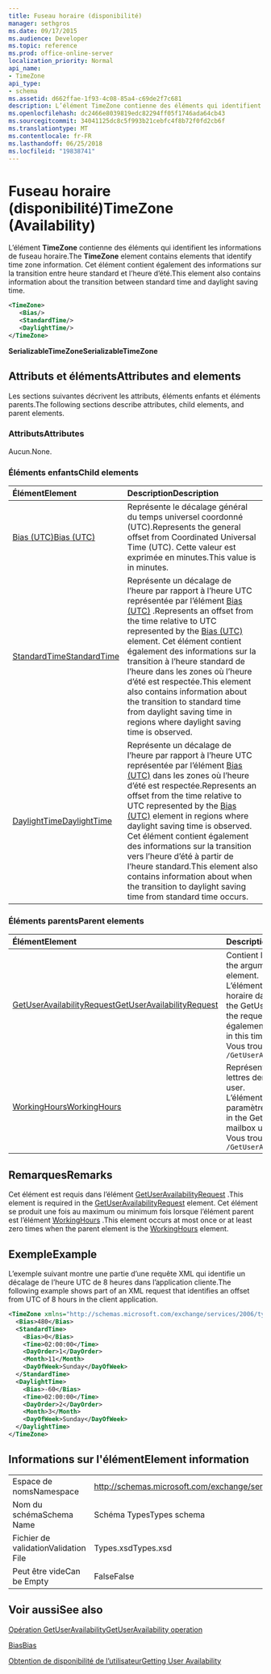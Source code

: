 ```yaml
---
title: Fuseau horaire (disponibilité)
manager: sethgros
ms.date: 09/17/2015
ms.audience: Developer
ms.topic: reference
ms.prod: office-online-server
localization_priority: Normal
api_name:
- TimeZone
api_type:
- schema
ms.assetid: d662ffae-1f93-4c08-85a4-c69de2f7c681
description: L’élément TimeZone contienne des éléments qui identifient les informations de fuseau horaire. Cet élément contient également des informations sur la transition entre heure standard et l’heure d’été.
ms.openlocfilehash: dc2466e8039819edc82294ff05f1746ada64cb43
ms.sourcegitcommit: 34041125dc8c5f993b21cebfc4f8b72f0fd2cb6f
ms.translationtype: MT
ms.contentlocale: fr-FR
ms.lasthandoff: 06/25/2018
ms.locfileid: "19838741"
---
```

# <a name="timezone-availability"></a><span data-ttu-id="16c07-104">Fuseau horaire (disponibilité)</span><span class="sxs-lookup"><span data-stu-id="16c07-104">TimeZone (Availability)</span></span>

<span data-ttu-id="16c07-105">L’élément **TimeZone** contienne des éléments qui identifient les informations de fuseau horaire.</span><span class="sxs-lookup"><span data-stu-id="16c07-105">The **TimeZone** element contains elements that identify time zone information.</span></span> <span data-ttu-id="16c07-106">Cet élément contient également des informations sur la transition entre heure standard et l’heure d’été.</span><span class="sxs-lookup"><span data-stu-id="16c07-106">This element also contains information about the transition between standard time and daylight saving time.</span></span> 
  
```xml
<TimeZone>
   <Bias/>
   <StandardTime/>
   <DaylightTime/>
</TimeZone>
```

 <span data-ttu-id="16c07-107">**SerializableTimeZone**</span><span class="sxs-lookup"><span data-stu-id="16c07-107">**SerializableTimeZone**</span></span>
## <a name="attributes-and-elements"></a><span data-ttu-id="16c07-108">Attributs et éléments</span><span class="sxs-lookup"><span data-stu-id="16c07-108">Attributes and elements</span></span>

<span data-ttu-id="16c07-109">Les sections suivantes décrivent les attributs, éléments enfants et éléments parents.</span><span class="sxs-lookup"><span data-stu-id="16c07-109">The following sections describe attributes, child elements, and parent elements.</span></span>
  
### <a name="attributes"></a><span data-ttu-id="16c07-110">Attributs</span><span class="sxs-lookup"><span data-stu-id="16c07-110">Attributes</span></span>

<span data-ttu-id="16c07-111">Aucun.</span><span class="sxs-lookup"><span data-stu-id="16c07-111">None.</span></span>
  
### <a name="child-elements"></a><span data-ttu-id="16c07-112">Éléments enfants</span><span class="sxs-lookup"><span data-stu-id="16c07-112">Child elements</span></span>

|<span data-ttu-id="16c07-113">**Élément**</span><span class="sxs-lookup"><span data-stu-id="16c07-113">**Element**</span></span>|<span data-ttu-id="16c07-114">**Description**</span><span class="sxs-lookup"><span data-stu-id="16c07-114">**Description**</span></span>|
|:-----|:-----|
|[<span data-ttu-id="16c07-115">Bias (UTC)</span><span class="sxs-lookup"><span data-stu-id="16c07-115">Bias (UTC)</span></span>](bias-utc.md) <br/> |<span data-ttu-id="16c07-116">Représente le décalage général du temps universel coordonné (UTC).</span><span class="sxs-lookup"><span data-stu-id="16c07-116">Represents the general offset from Coordinated Universal Time (UTC).</span></span> <span data-ttu-id="16c07-117">Cette valeur est exprimée en minutes.</span><span class="sxs-lookup"><span data-stu-id="16c07-117">This value is in minutes.</span></span>  <br/> |
|[<span data-ttu-id="16c07-118">StandardTime</span><span class="sxs-lookup"><span data-stu-id="16c07-118">StandardTime</span></span>](standardtime.md) <br/> |<span data-ttu-id="16c07-119">Représente un décalage de l’heure par rapport à l’heure UTC représentée par l’élément [Bias (UTC)](bias-utc.md) .</span><span class="sxs-lookup"><span data-stu-id="16c07-119">Represents an offset from the time relative to UTC represented by the [Bias (UTC)](bias-utc.md) element.</span></span> <span data-ttu-id="16c07-120">Cet élément contient également des informations sur la transition à l’heure standard de l’heure dans les zones où l’heure d’été est respectée.</span><span class="sxs-lookup"><span data-stu-id="16c07-120">This element also contains information about the transition to standard time from daylight saving time in regions where daylight saving time is observed.</span></span>  <br/> |
|[<span data-ttu-id="16c07-121">DaylightTime</span><span class="sxs-lookup"><span data-stu-id="16c07-121">DaylightTime</span></span>](daylighttime.md) <br/> |<span data-ttu-id="16c07-122">Représente un décalage de l’heure par rapport à l’heure UTC représentée par l’élément [Bias (UTC)](bias-utc.md) dans les zones où l’heure d’été est respectée.</span><span class="sxs-lookup"><span data-stu-id="16c07-122">Represents an offset from the time relative to UTC represented by the [Bias (UTC)](bias-utc.md) element in regions where daylight saving time is observed.</span></span> <span data-ttu-id="16c07-123">Cet élément contient également des informations sur la transition vers l’heure d’été à partir de l’heure standard.</span><span class="sxs-lookup"><span data-stu-id="16c07-123">This element also contains information about when the transition to daylight saving time from standard time occurs.</span></span>  <br/> |
   
### <a name="parent-elements"></a><span data-ttu-id="16c07-124">Éléments parents</span><span class="sxs-lookup"><span data-stu-id="16c07-124">Parent elements</span></span>

|<span data-ttu-id="16c07-125">**Élément**</span><span class="sxs-lookup"><span data-stu-id="16c07-125">**Element**</span></span>|<span data-ttu-id="16c07-126">**Description**</span><span class="sxs-lookup"><span data-stu-id="16c07-126">**Description**</span></span>|
|:-----|:-----|
|[<span data-ttu-id="16c07-127">GetUserAvailabilityRequest</span><span class="sxs-lookup"><span data-stu-id="16c07-127">GetUserAvailabilityRequest</span></span>](getuseravailabilityrequest.md) <br/> |<span data-ttu-id="16c07-128">Contient les arguments utilisés pour obtenir des informations de disponibilité d’utilisateur.</span><span class="sxs-lookup"><span data-stu-id="16c07-128">Contains the arguments used to obtain user availability information.</span></span> <span data-ttu-id="16c07-129">Il s’agit d’un élément racine.</span><span class="sxs-lookup"><span data-stu-id="16c07-129">This is a root element.</span></span>  <br/> <span data-ttu-id="16c07-130">L’élément de **fuseau horaire** dans le message GetUserAvailabilityRequest représente le fuseau horaire dans lequel les valeurs DateTime dans la demande sont spécifiés.</span><span class="sxs-lookup"><span data-stu-id="16c07-130">The **TimeZone** element in the GetUserAvailabilityRequest message represents the time zone in which the DateTime values in the request are specified.</span></span> <span data-ttu-id="16c07-131">Les valeurs DateTime renvoyées par le service de disponibilité sont également dans ce fuseau horaire.</span><span class="sxs-lookup"><span data-stu-id="16c07-131">The DateTime values returned by the Availability service are also in this time zone.</span></span>  <br/> <span data-ttu-id="16c07-132">Vous trouverez ci-dessous le XPath pour cet élément :</span><span class="sxs-lookup"><span data-stu-id="16c07-132">The following is the XPath to this element:</span></span>  <br/>  `/GetUserAvailabilityRequest` <br/> |
|[<span data-ttu-id="16c07-133">WorkingHours</span><span class="sxs-lookup"><span data-stu-id="16c07-133">WorkingHours</span></span>](workinghours-ex15websvcsotherref.md) <br/> |<span data-ttu-id="16c07-134">Représente les paramètres de fuseau horaire et les heures de travail pour l’utilisateur de boîte aux lettres demandée.</span><span class="sxs-lookup"><span data-stu-id="16c07-134">Represents the time zone settings and working hours for the requested mailbox user.</span></span>  <br/> <span data-ttu-id="16c07-135">L’élément de **fuseau horaire** dans le message GetUserAvailabilityResponse représente les paramètres de fuseau horaire de l’utilisateur de boîte aux lettres demandée.</span><span class="sxs-lookup"><span data-stu-id="16c07-135">The **TimeZone** element in the GetUserAvailabilityResponse message represents the time zone settings of the requested mailbox user.</span></span>  <br/> <span data-ttu-id="16c07-136">Vous trouverez ci-dessous le XPath pour cet élément :</span><span class="sxs-lookup"><span data-stu-id="16c07-136">The following is the XPath to this element:</span></span>  <br/>  `/GetUserAvailabilityResponse/FreeBusyResponseArray/FreeBusyResponse/FreeBusyView/WorkingHours` <br/> |
   
## <a name="remarks"></a><span data-ttu-id="16c07-137">Remarques</span><span class="sxs-lookup"><span data-stu-id="16c07-137">Remarks</span></span>

<span data-ttu-id="16c07-138">Cet élément est requis dans l’élément [GetUserAvailabilityRequest](getuseravailabilityrequest.md) .</span><span class="sxs-lookup"><span data-stu-id="16c07-138">This element is required in the [GetUserAvailabilityRequest](getuseravailabilityrequest.md) element.</span></span> <span data-ttu-id="16c07-139">Cet élément se produit une fois au maximum ou minimum fois lorsque l’élément parent est l’élément [WorkingHours](workinghours-ex15websvcsotherref.md) .</span><span class="sxs-lookup"><span data-stu-id="16c07-139">This element occurs at most once or at least zero times when the parent element is the [WorkingHours](workinghours-ex15websvcsotherref.md) element.</span></span> 
  
## <a name="example"></a><span data-ttu-id="16c07-140">Exemple</span><span class="sxs-lookup"><span data-stu-id="16c07-140">Example</span></span>

<span data-ttu-id="16c07-141">L’exemple suivant montre une partie d’une requête XML qui identifie un décalage de l’heure UTC de 8 heures dans l’application cliente.</span><span class="sxs-lookup"><span data-stu-id="16c07-141">The following example shows part of an XML request that identifies an offset from UTC of 8 hours in the client application.</span></span>
  
```XML
<TimeZone xmlns="http://schemas.microsoft.com/exchange/services/2006/types">
  <Bias>480</Bias>
  <StandardTime>
    <Bias>0</Bias>
    <Time>02:00:00</Time>
    <DayOrder>1</DayOrder>
    <Month>11</Month>
    <DayOfWeek>Sunday</DayOfWeek>
  </StandardTime>
  <DaylightTime>
    <Bias>-60</Bias>
    <Time>02:00:00</Time>
    <DayOrder>2</DayOrder>
    <Month>3</Month>
    <DayOfWeek>Sunday</DayOfWeek>
  </DaylightTime>
</TimeZone>
```

## <a name="element-information"></a><span data-ttu-id="16c07-142">Informations sur l'élément</span><span class="sxs-lookup"><span data-stu-id="16c07-142">Element information</span></span>

|||
|:-----|:-----|
|<span data-ttu-id="16c07-143">Espace de noms</span><span class="sxs-lookup"><span data-stu-id="16c07-143">Namespace</span></span>  <br/> |http://schemas.microsoft.com/exchange/services/2006/types  <br/> |
|<span data-ttu-id="16c07-144">Nom du schéma</span><span class="sxs-lookup"><span data-stu-id="16c07-144">Schema Name</span></span>  <br/> |<span data-ttu-id="16c07-145">Schéma Types</span><span class="sxs-lookup"><span data-stu-id="16c07-145">Types schema</span></span>  <br/> |
|<span data-ttu-id="16c07-146">Fichier de validation</span><span class="sxs-lookup"><span data-stu-id="16c07-146">Validation File</span></span>  <br/> |<span data-ttu-id="16c07-147">Types.xsd</span><span class="sxs-lookup"><span data-stu-id="16c07-147">Types.xsd</span></span>  <br/> |
|<span data-ttu-id="16c07-148">Peut être vide</span><span class="sxs-lookup"><span data-stu-id="16c07-148">Can be Empty</span></span>  <br/> |<span data-ttu-id="16c07-149">False</span><span class="sxs-lookup"><span data-stu-id="16c07-149">False</span></span>  <br/> |
   
## <a name="see-also"></a><span data-ttu-id="16c07-150">Voir aussi</span><span class="sxs-lookup"><span data-stu-id="16c07-150">See also</span></span>



[<span data-ttu-id="16c07-151">Opération GetUserAvailability</span><span class="sxs-lookup"><span data-stu-id="16c07-151">GetUserAvailability operation</span></span>](getuseravailability-operation.md)
  
[<span data-ttu-id="16c07-152">Bias</span><span class="sxs-lookup"><span data-stu-id="16c07-152">Bias</span></span>](bias.md)


[<span data-ttu-id="16c07-153">Obtention de disponibilité de l’utilisateur</span><span class="sxs-lookup"><span data-stu-id="16c07-153">Getting User Availability</span></span>](http://msdn.microsoft.com/library/d4133fcb-9b0f-4e6b-aadf-a389da83516a%28Office.15%29.aspx)

